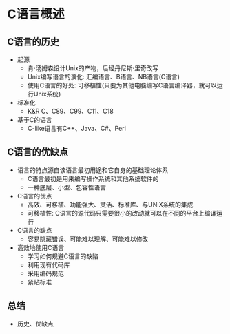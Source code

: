 # C语言概述
## C语言的历史
- 起源
    - 肯·汤姆森设计Unix的产物，后经丹尼斯·里奇改写
    - Unix编写语言的演化: 汇编语言、B语言、NB语言(C语言)
    - 使用C语言的好处: 可移植性(只要为其他电脑编写C语言编译器，就可以运行Unix系统)
- 标准化
    - K&R C、C89、C99、C11、C18
- 基于C的语言
    - C-like语言有C++、Java、C#、Perl

## C语言的优缺点
- 语言的特点源自该语言最初用途和它自身的基础理论体系
    - C语言最初是用来编写操作系统和其他系统软件的
    - 一种底层、小型、包容性语言
- C语言的优点
    - 高效、可移植、功能强大、灵活、标准库、与UNIX系统的集成
    - 可移植性: C语言的源代码只需要很小的改动就可以在不同的平台上编译运行
- C语言的缺点
    - 容易隐藏错误、可能难以理解、可能难以修改
- 高效地使用C语言
    - 学习如何规避C语言的缺陷
    - 利用现有代码库
    - 采用编码规范
    - 紧贴标准
## 总结
- 历史、优缺点